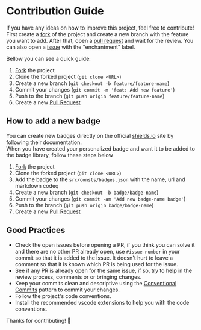 # Contribution Guide

If you have any ideas on how to improve this project, feel free to contribute! First create a [fork](https://github.com/GFrancV/markdown-badges/fork) of the project and create a new branch with the feature you want to add. After that, open a [pull request](https://github.com/GFrancV/markdown-badges/pulls) and wait for the review. You can also open a [issue](https://github.com/GFrancV/markdown-badges/issues) with the "enchantment" label.

Bellow you can see a quick guide:

1. [Fork](https://github.com/GFrancV/markdown-badges/fork) the project
2. Clone the forked project (`git clone <URL>`)
3. Create a new branch (`git checkout -b feature/feature-name`)
4. Commit your changes (`git commit -m 'feat: Add new feature'`)
5. Push to the branch (`git push origin feature/feature-name`)
6. Create a new [Pull Request](https://github.com/GFrancV/markdown-badges/pulls)

## How to add a new badge

You can create new badges directly on the official [shields.io](https://shields.io/badges) site by following their documentation.  
When you have created your personalized badge and want it to be added to the badge library, follow these steps below

1. [Fork](https://github.com/GFrancV/markdown-badges/fork) the project
2. Clone the forked project (`git clone <URL>`)
3. Add the badge to the `src/consts/badges.json` with the name, url and markdown codeq
4. Create a new branch (`git checkout -b badge/badge-name`)
5. Commit your changes (`git commit -am 'Add new badge-name badge'`)
6. Push to the branch (`git push origin badge/badge-name`)
7. Create a new [Pull Request](https://github.com/GFrancV/markdown-badges/pulls)

## Good Practices

- Check the open issues before opening a PR, if you think you can solve it and there are no other PR already open, use `#issue-number` in your commit so that it is added to the issue. It doesn't hurt to leave a comment so that it is known which PR is being used for the issue.
- See if any PR is already open for the same issue, if so, try to help in the review process, comments or or bringing changes.
- Keep your commits clean and descriptive using the [Conventional Commits](https://www.conventionalcommits.org/en/v1.0.0/) pattern to commit your changes.
- Follow the project's code conventions.
- Install the recommended vscode extensions to help you with the code conventions.

Thanks for contributing! 🚀
